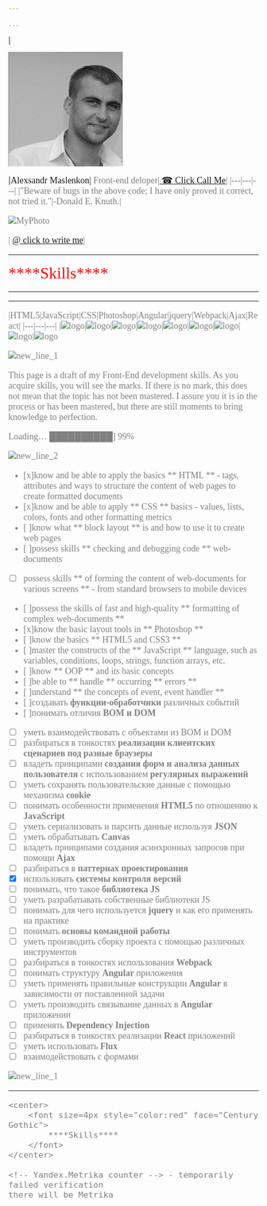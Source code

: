 ```yaml
---

---
```


|<p><img src="https://github.com/Maslik001/itstep/blob/gh-pages/MyPhoto.jpg?raw=true" width="auto" height="auto" alt="MyPhoto" ></p>|<font size=4px style="color:" face="Century Gothic">Alexsandr Maslenkon|<font size=4px style="color:grey" face="Century Gothic"> Front-end deloper|<font size=4px style="color:" face="Century Gothic"><a href="tel:+375291921091"> ☎ Click Call Me</a>|
|---|---|---|
|"Beware of bugs in the above code; I have only proved it correct, not tried it."|-Donald E. Knuth.| <p><img src="https://w7.pngwing.com/pngs/933/443/png-transparent-gray-smiley-smiley-emoticon-faces-miscellaneous-face-text.png" width="100" height="auto" alt="MyPhoto" ></p>|<font size=4px style="color:" face="Century Gothic"> <a href = "mailto: Maslenkov2010@gmail.com"> @ click to write me</a>|

---

<font size=6px style="color:red" face="Century Gothic">
****Skills****
</font>


----

---

|HTML5|JavaScript|CSS|Photoshop|Angular|jquery|Webpack|Ajax|React|
|---|---|---|
|![logo][HTML5]|![logo][JavaScript]|![logo][CSS]|![logo][Photoshop]|![logo][Angular]|![logo][jquery]|![logo][Webpack]|![logo][Ajax]|![logo][React]

[HTML5]:https://static.wikia.nocookie.net/wikies/images/0/05/HTML5_logo.png/revision/latest?cb=20170512222450&path-prefix=ru

[JavaScript]: https://cdn.iconscout.com/icon/free/png-256/javascript-2752148-2284965.png

[CSS]: https://cdn.pixabay.com/photo/2017/03/30/17/42/css-2189148_1280.png

[Photoshop]:https://upload.wikimedia.org/wikipedia/commons/thumb/a/af/Adobe_Photoshop_CC_icon.svg/1200px-Adobe_Photoshop_CC_icon.svg.png

[Angular]:https://upload.wikimedia.org/wikipedia/commons/thumb/c/cf/Angular_full_color_logo.svg/1200px-Angular_full_color_logo.svg.png

[jquery]:https://habrastorage.org/getpro/habr/post_images/99b/37e/278/99b37e278226b136bac04f85ab8e238c.png

[Webpack]: https://habrastorage.org/webt/k-/tm/2g/k-tm2gvbb_ky6gdrd-tzqrzjkf4.png

[Ajax]:https://upload.wikimedia.org/wikipedia/commons/thumb/a/a1/AJAX_logo_by_gengns.svg/1200px-AJAX_logo_by_gengns.svg.png

[React]: https://upload.wikimedia.org/wikipedia/commons/thumb/a/a7/React-icon.svg/1200px-React-icon.svg.png






![new_line_1](https://i.imgur.com/IMNAFUn.gif)

<font style="color:grey" face="Century Gothic">
This page is a draft of my Front-End development skills.
As you acquire skills, you will see the marks.
If there is no mark, this does not mean that the topic has not been mastered.
I assure you it is in the process or has been mastered, but there are still moments to bring knowledge to perfection. 

Loading… ██████████] 99%
</font>




![new_line_2](https://sdvv.ru/upload/iblock/52a/52a80921f26f2bd98833c7cf343e6896.jpg)


<font style="color:" face="Century Gothic">

- [x]know and be able to apply the basics ** HTML ** - tags, attributes and ways to structure the content of web pages to create formatted documents 
- [x]know and be able to apply ** CSS ** basics - values, lists, colors, fonts and other formatting metrics 
- [ ]know what ** block layout ** is and how to use it to create web pages 
- [ ]possess skills ** checking and debugging code ** web-documents 
- [ ] possess skills ** of forming the content of web-documents for various screens ** - from standard browsers to mobile devices 
- [ ]possess the skills of fast and high-quality ** formatting of complex web-documents **
- [x]know the basic layout tools in ** Photoshop **
- [ ]know the basics ** HTML5 and CSS3 **
- [ ]master the constructs of the ** JavaScript ** language, such as variables, conditions, loops, strings, function arrays, etc.
- [ ]know ** OOP ** and its basic concepts
- [ ]be able to ** handle ** occurring ** errors **
- [ ]understand ** the concepts of event, event handler **
- [ ]создавать **функции-обработчики** различных событий
- [ ]понимать отличия **BOM и DOM**
- [ ] уметь взаимодействовать с объектами из BOM и DOM
- [ ] разбираться в тонкостях **реализации клиентских сценариев под разные браузеры**
- [ ] владеть принципами **создания форм и анализа данных пользователя** с использованием **регулярных выражений**
- [ ] уметь сохранять пользовательские данные с помощью механизма **cookie**
- [ ] понимать особенности применения **HTML5** по отношению к **JavaScript**
- [ ] уметь сериализовать и парсить данные используя **JSON**
- [ ] уметь обрабатывать **Canvas** 
- [ ] владеть принципами создания асинхронных запросов при помощи **Ajax**
- [ ] разбираться в **паттернах проектирования**
- [x] использовать **системы контроля версий**
- [ ] понимать, что такое **библиотека JS**
- [ ] уметь разрабатывать собственные библиотеки JS
- [ ] понимать для чего используется **jquery** и как его применять на практике 
- [ ] понимать **основы командной работы**
- [ ] уметь производить сборку проекта с помощью различных инструментов
- [ ] разбираться в тонкостях использования **Webpack**
- [ ] понимать структуру **Angular** приложения
- [ ] уметь применять правильные конструкции **Angular** в зависимости от поставленной задачи
- [ ] уметь производить связывание данных в **Angular** приложении
- [ ] применять **Dependency Injection**
- [ ] разбираться в тонкостях реализации **React** приложений
- [ ] уметь использовать **Flux**
- [ ] взаимодействовать с формами
</font>



![new_line_1](https://acegif.com/wp-content/gifs/hamster-99.gif)


---
```
<center>
	<font size=4px style="color:red" face="Century Gothic">
		****Skills****
	</font>
</center>

<!-- Yandex.Metrika counter --> - temporarily failed verification
there will be Metrika
```

